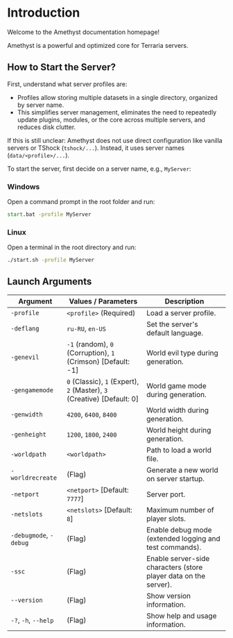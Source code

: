 # Introduction

Welcome to the Amethyst documentation homepage!

Amethyst is a powerful and optimized core for Terraria servers.

## How to Start the Server?

First, understand what server profiles are:

- Profiles allow storing multiple datasets in a single directory, organized by server name.
- This simplifies server management, eliminates the need to repeatedly update plugins, modules, or the core across multiple servers, and reduces disk clutter.

If this is still unclear: Amethyst does not use direct configuration like vanilla servers or TShock (`tshock/...`). Instead, it uses server names (`data/<profile>/...`).

To start the server, first decide on a server name, e.g., `MyServer`:

### Windows
Open a command prompt in the root folder and run:
```bat
start.bat -profile MyServer
```

### Linux
Open a terminal in the root directory and run:
```sh
./start.sh -profile MyServer
```

## Launch Arguments
| Argument               | Values / Parameters                                                    | Description                                                      |
|------------------------|------------------------------------------------------------------------|------------------------------------------------------------------|
| `-profile`             | `<profile>` (Required)                                                 | Load a server profile.                                           |
| `-deflang`             | `ru-RU`, `en-US`                                                       | Set the server's default language.                               |
| `-genevil`             | `-1` (random), `0` (Corruption), `1` (Crimson) [Default: -1]           | World evil type during generation.                               |
| `-gengamemode`         | `0` (Classic), `1` (Expert), `2` (Master), `3` (Creative) [Default: 0] | World game mode during generation.                               |
| `-genwidth`            | `4200`, `6400`, `8400`                                                 | World width during generation.                                   |
| `-genheight`           | `1200`, `1800`, `2400`                                                 | World height during generation.                                  |
| `-worldpath`           | `<worldpath>`                                                          | Path to load a world file.                                       |
| `-worldrecreate`       | (Flag)                                                                 | Generate a new world on server startup.                          |
| `-netport`             | `<netport>` [Default: `7777`]                                          | Server port.                                                     |
| `-netslots`            | `<netslots>` [Default: `8`]                                            | Maximum number of player slots.                                  |
| `-debugmode`, `-debug` | (Flag)                                                                 | Enable debug mode (extended logging and test commands).          |
| `-ssc`                 | (Flag)                                                                 | Enable server-side characters (store player data on the server). |
| `--version`            | (Flag)                                                                 | Show version information.                                        |
| `-?`, `-h`, `--help`   | (Flag)                                                                 | Show help and usage information.                                 |